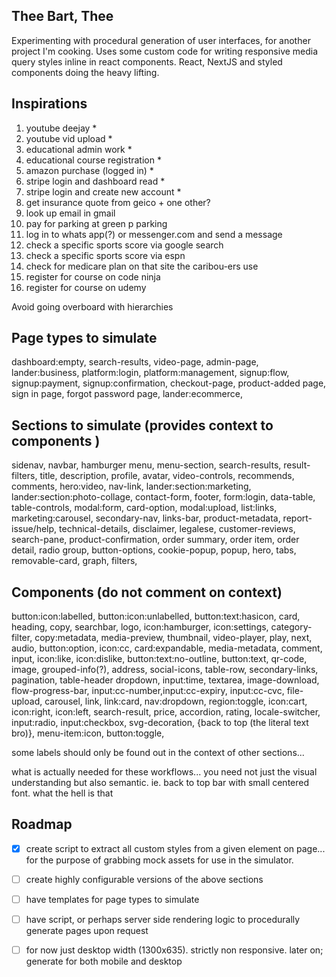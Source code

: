 ## Thee Bart, Thee

Experimenting with procedural generation of user interfaces, for another project I'm cooking. 
Uses some custom code for writing responsive media query styles inline in react components. 
React, NextJS and styled components doing the heavy lifting.

## Inspirations
1. youtube deejay * 
2. youtube vid upload * 
3. educational admin work * 
4. educational course registration * 
5. amazon purchase (logged in) * 
6. stripe login and dashboard read * 
7. stripe login and create new account *
8. get insurance quote from geico + one other? 
9. look up email in gmail 
10. pay for parking at green p parking
11. log in to whats app(?) or messenger.com and send a message
12. check a specific sports score via google search
13. check a specific sports score via espn 
14. check for medicare plan on that site the caribou-ers use 
15. register for course on code ninja
16. register for course on udemy 



Avoid going overboard with hierarchies 

## Page types to simulate
dashboard:empty, search-results, video-page,
admin-page, 
lander:business, platform:login, platform:management, 
signup:flow, signup:payment, signup:confirmation, checkout-page, product-added page, 
sign in page, forgot password page, 
lander:ecommerce,


## Sections to simulate (provides context to components )

sidenav, navbar, hamburger menu, menu-section,
search-results, result-filters, title, description, 
profile, avatar, video-controls, recommends, comments, hero:video, 
nav-link, lander:section:marketing, lander:section:photo-collage, 
contact-form, footer, form:login, data-table, table-controls, modal:form,
card-option, modal:upload, list:links, marketing:carousel, secondary-nav, 
links-bar, product-metadata, report-issue/help, technical-details, 
disclaimer, legalese, customer-reviews, search-pane, product-confirmation, 
order summary, order item, order detail, radio group, button-options,
cookie-popup, popup, hero, tabs, removable-card, graph, filters, 

## Components (do not comment on context)

button:icon:labelled, button:icon:unlabelled, button:text:hasicon,
card, heading, copy, searchbar, logo, icon:hamburger, icon:settings,
category-filter, copy:metadata, media-preview, thumbnail, video-player, play, next, audio, 
button:option, icon:cc, card:expandable, media-metadata, comment, input, icon:like,
icon:dislike, button:text:no-outline, button:text, qr-code, image, grouped-info(?), 
address, social-icons, table-row, secondary-links, pagination, table-header 
dropdown, input:time, textarea, image-download, flow-progress-bar, 
input:cc-number,input:cc-expiry, input:cc-cvc, file-upload,
carousel, link, link:card, nav:dropdown, region:toggle, icon:cart, icon:right,
icon:left, search-result, price, accordion, rating, locale-switcher,
input:radio, input:checkbox, svg-decoration, {back to top (the literal text bro)},
menu-item:icon, button:toggle, 


some labels should only be found out in the context of other sections... 

what is actually needed for these workflows... 
you need not just the visual understanding but also semantic. 
ie. back to top bar with small centered font.  what the hell is that 




## Roadmap 
- [x] create script to extract all custom styles from a given element on page... for the purpose of grabbing mock assets for use in the simulator.
- [ ] create highly configurable versions of the above sections
- [ ] have templates for page types to simulate
- [ ] have script, or perhaps server side rendering logic to procedurally generate pages upon request
- [ ] for now just desktop width (1300x635). strictly non responsive. later on; generate for both mobile and desktop


